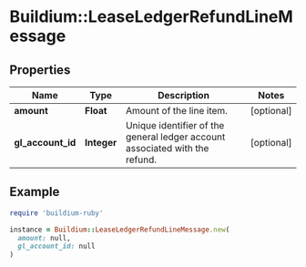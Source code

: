 # Buildium::LeaseLedgerRefundLineMessage

## Properties

| Name | Type | Description | Notes |
| ---- | ---- | ----------- | ----- |
| **amount** | **Float** | Amount of the line item. | [optional] |
| **gl_account_id** | **Integer** | Unique identifier of the general ledger account associated with the refund. | [optional] |

## Example

```ruby
require 'buildium-ruby'

instance = Buildium::LeaseLedgerRefundLineMessage.new(
  amount: null,
  gl_account_id: null
)
```

